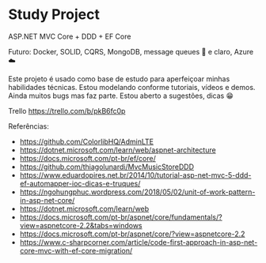 # Study Project
ASP.NET MVC Core + DDD + EF Core

Futuro: Docker, SOLID, CQRS, MongoDB, message queues 📝
e claro, Azure ☁️

Este projeto é usado como base de estudo para aperfeiçoar minhas habilidades técnicas. Estou modelando conforme tutoriais, vídeos e demos.
Ainda muitos bugs mas faz parte. Estou aberto a sugestões, dicas 😁

Trello
https://trello.com/b/pkB6fc0p

Referências:

 - https://github.com/ColorlibHQ/AdminLTE 
 - https://dotnet.microsoft.com/learn/web/aspnet-architecture
 - https://docs.microsoft.com/pt-br/ef/core/
 - https://github.com/thiagolunardi/MvcMusicStoreDDD
 - https://www.eduardopires.net.br/2014/10/tutorial-asp-net-mvc-5-ddd-ef-automapper-ioc-dicas-e-truques/
 - https://ngohungphuc.wordpress.com/2018/05/02/unit-of-work-pattern-in-asp-net-core/
 - https://dotnet.microsoft.com/learn/web
 - https://docs.microsoft.com/pt-br/aspnet/core/fundamentals/?view=aspnetcore-2.2&tabs=windows
 - https://docs.microsoft.com/pt-br/aspnet/core/?view=aspnetcore-2.2
 - https://www.c-sharpcorner.com/article/code-first-approach-in-asp-net-core-mvc-with-ef-core-migration/
